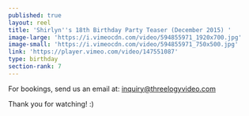 ```yaml
---
published: true
layout: reel
title: 'Shirlyn''s 18th Birthday Party Teaser (December 2015) '
image-large: 'https://i.vimeocdn.com/video/594855971_1920x700.jpg'
image-small: 'https://i.vimeocdn.com/video/594855971_750x500.jpg'
link: 'https://player.vimeo.com/video/147551087'
type: birthday
section-rank: 7
---
```

For bookings, send us an email at: inquiry@threelogyvideo.com

Thank you for watching! :)
